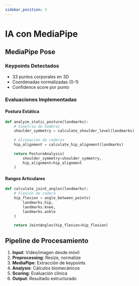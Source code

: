```yaml
---
sidebar_position: 3
---
```


# IA con MediaPipe

## MediaPipe Pose

### Keypoints Detectados
- 33 puntos corporales en 3D
- Coordenadas normalizadas (0-1)
- Confidence score por punto

### Evaluaciones Implementadas

#### Postura Estática
```python
def analyze_static_posture(landmarks):
    # Simetría de hombros
    shoulder_symmetry = calculate_shoulder_level(landmarks)
    
    # Alineación de caderas  
    hip_alignment = calculate_hip_alignment(landmarks)
    
    return PostureAnalysis(
        shoulder_symmetry=shoulder_symmetry,
        hip_alignment=hip_alignment
    )
```

#### Rangos Articulares
```python  
def calculate_joint_angles(landmarks):
    # Flexión de cadera
    hip_flexion = angle_between_points(
        landmarks.hip, 
        landmarks.knee, 
        landmarks.ankle
    )
    
    return JointAngles(hip_flexion=hip_flexion)
```

## Pipeline de Procesamiento

1. **Input**: Video/imagen desde móvil
2. **Preprocessing**: Resize, normalize
3. **MediaPipe**: Extracción de keypoints
4. **Analysis**: Cálculos biomecánicos  
5. **Scoring**: Evaluación clínica
6. **Output**: Resultado estructurado
